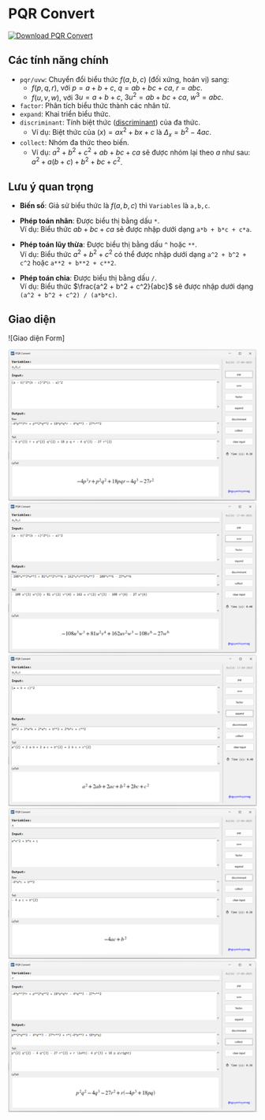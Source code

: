 # PQR Convert

<!-- BEGIN LATEST DOWNLOAD BUTTON -->
[![Download PQR Convert](https://custom-icon-badges.demolab.com/badge/-Download-blue?style=for-the-badge&logo=download&logoColor=white "Tải về PQR Convert")](https://github.com/nguyenhuyenag/pqr_convert/releases/)
<!-- END LATEST DOWNLOAD BUTTON -->

## Các tính năng chính
- `pqr/uvw`: Chuyển đổi biểu thức $f(a, b, c)$ (đối xứng, hoán vị) sang:
  + $f(p, q, r),$ với $p = a + b + c, \ q = ab + bc + ca, \ r = abc.$
  + $f(u, v, w),$ với $3u = a + b + c, \ 3u^2 = ab + bc + ca, \ w^3 = abc.$
- `factor`: Phân tích biểu thức thành các nhân tử.
- `expand`: Khai triển biểu thức.
- `discriminant`: Tính biệt thức ([discriminant](https://en.wikipedia.org/wiki/Discriminant)) của đa thức.
  + Ví dụ: Biệt thức của $(x) = ax^2+bx+c$ là $\Delta_{x}=b^2 - 4ac.$
- `collect`: Nhóm đa thức theo biến.
   + Ví dụ: $a^2 + b^2 + c^2 + ab + bc + ca$ sẽ được nhóm lại theo $a$ như sau: $a^2 + a(b + c) + b^2 + bc + c^2$.

## Lưu ý quan trọng
- **Biến số**: Giả sử biểu thức là $f(a,b,c)$ thì `Variables` là `a,b,c`.
- **Phép toán nhân**: Được biểu thị bằng dấu `*`.  
   Ví dụ: Biểu thức $ab + bc + ca$ sẽ được nhập dưới dạng `a*b + b*c + c*a`.

- **Phép toán lũy thừa**: Được biểu thị bằng dấu `^` hoặc `**`.  
   Ví dụ: Biểu thức $a^2 + b^2 + c^2$ có thể được nhập dưới dạng `a^2 + b^2 + c^2` hoặc `a**2 + b**2 + c**2`.
- **Phép toán chia**: Được biểu thị bằng dấu `/`.  
   Ví dụ: Biểu thức $\frac{a^2 + b^2 + c^2}{abc}$ sẽ được nhập dưới dạng `(a^2 + b^2 + c^2) / (a*b*c)`.

## Giao diện

![Giao diện Form]

<p align="center">
<img src="https://github.com/nguyenhuyenag/pqr_convert/blob/main/screenshots/pqr.png"/>
<img src="https://github.com/nguyenhuyenag/pqr_convert/blob/main/screenshots/uvw.png"/>
<img src="https://github.com/nguyenhuyenag/pqr_convert/blob/main/screenshots/expand.png"/>
<img src="https://github.com/nguyenhuyenag/pqr_convert/blob/main/screenshots/discriminant.png"/>
<img src="https://github.com/nguyenhuyenag/pqr_convert/blob/main/screenshots/collect.png"/>
</p>

